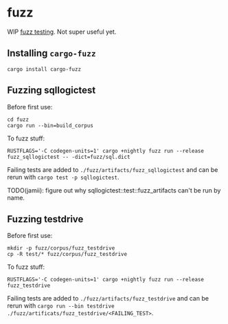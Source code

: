 # fuzz

WIP [fuzz testing]. Not super useful yet.

## Installing `cargo-fuzz`

```
cargo install cargo-fuzz
```

## Fuzzing sqllogictest

Before first use:

```shell
cd fuzz
cargo run --bin=build_corpus
```

To fuzz stuff:

```shell
RUSTFLAGS='-C codegen-units=1' cargo +nightly fuzz run --release fuzz_sqllogictest -- -dict=fuzz/sql.dict
```

Failing tests are added to `./fuzz/artifacts/fuzz_sqllogictest` and can be rerun
with `cargo test -p sqllogictest`.

TODO(jamii): figure out why sqllogictest::test::fuzz_artifacts can't be run by
name.

## Fuzzing testdrive

Before first use:

```shell
mkdir -p fuzz/corpus/fuzz_testdrive
cp -R test/* fuzz/corpus/fuzz_testdrive
```

To fuzz stuff:

```shell
RUSTFLAGS='-C codegen-units=1' cargo +nightly fuzz run --release fuzz_testdrive
```

Failing tests are added to `./fuzz/artifacts/fuzz_testdrive` and can be rerun
with `cargo run --bin testdrive ./fuzz/artificats/fuzz_testdrive/<FAILING_TEST>`.

[fuzz testing]: https://en.wikipedia.org/wiki/Fuzzing
[rust-fuzz/cargo-fuzz#176]: https://github.com/rust-fuzz/cargo-fuzz/pull/176
